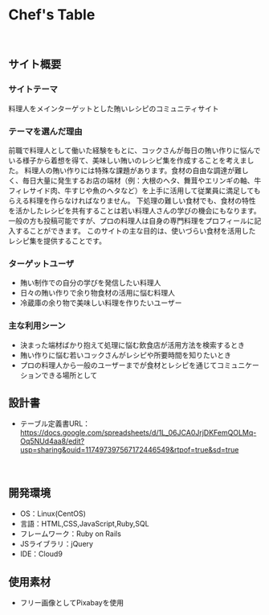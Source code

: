 # Chef's Table
​
## サイト概要
### サイトテーマ
料理人をメインターゲットとした賄いレシピのコミュニティサイト
### テーマを選んだ理由
​前職で料理人として働いた経験をもとに、コックさんが毎日の賄い作りに悩んでいる様子から着想を得て、美味しい賄いのレシピ集を作成することを考えました。
料理人の賄い作りには特殊な課題があります。食材の自由な調達が難しく、毎日大量に発生するお店の端材（例：大根のヘタ、舞茸やエリンギの軸、牛フィレサイド肉、牛すじや魚のヘタなど）を上手に活用して従業員に満足してもらえる料理を作らなければなりません。
下処理の難しい食材でも、食材の特性を活かしたレシピを共有することは若い料理人さんの学びの機会にもなります。
一般の方も投稿可能ですが、プロの料理人は自身の専門料理をプロフィールに記入することができます。
このサイトの主な目的は、使いづらい食材を活用したレシピ集を提供することです。
### ターゲットユーザ
- 賄い制作での自分の学びを発信したい料理人
- 日々の賄い作りで余り物食材の活用に悩む料理人
- 冷蔵庫の余り物で美味しい料理を作りたいユーザー

### 主な利用シーン
- 決まった端材ばかり抱えて処理に悩む飲食店が活用方法を検索するとき
- 賄い作りに悩む若いコックさんがレシピや所要時間を知りたいとき
- プロの料理人から一般のユーザーまでが食材とレシピを通じてコミュニケーションできる場所として
​
## 設計書
- テーブル定義書URL：https://docs.google.com/spreadsheets/d/1L_06JCA0JrjDKFemQOLMq-Oq5NUd4aa8/edit?usp=sharing&ouid=117497397567172446549&rtpof=true&sd=true

​
## 開発環境
- OS：Linux(CentOS)
- 言語：HTML,CSS,JavaScript,Ruby,SQL
- フレームワーク：Ruby on Rails
- JSライブラリ：jQuery
- IDE：Cloud9
​
## 使用素材
- フリー画像としてPixabayを使用
